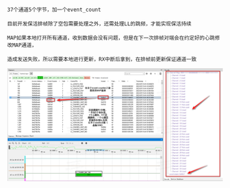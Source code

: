 ```
37个通道5个字节，加一个event_count

目前开发保活排帧除了空包需要处理之外，还需处理LL的跳频，才能实现保活持续

MAP如果本地打开所有通道，收到数据会没有问题，但是在下一次排帧对端会在约定好的心跳修改MAP通道，

造成发送失败，所以需要本地进行更新，RX中断后拿到，在排帧前更新保证通道一致
```

![image](./MAP_BPA_空中.png)
